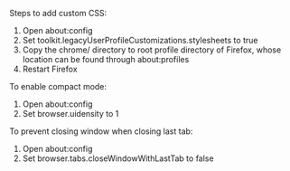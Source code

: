Steps to add custom CSS:
1. Open about:config
2. Set toolkit.legacyUserProfileCustomizations.stylesheets to true
3. Copy the chrome/ directory to root profile directory of Firefox, whose location can be found through about:profiles
4. Restart Firefox

To enable compact mode:
1. Open about:config
2. Set browser.uidensity to 1

To prevent closing window when closing last tab:
1. Open about:config
2. Set browser.tabs.closeWindowWithLastTab to false
